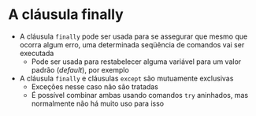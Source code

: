 # A cláusula finally

- A cláusula `finally` pode ser usada para se assegurar que
  mesmo que ocorra algum erro, uma determinada
  seqüência de comandos vai ser executada
     - Pode ser usada para restabelecer alguma variável para um
       valor padrão (_default_), por exemplo
- A cláusula `finally` e cláusulas `except` são mutuamente
  exclusivas
   - Exceções nesse caso não são tratadas
   - É possível combinar ambas usando comandos `try`
       aninhados, mas normalmente não há muito uso para isso


